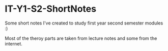 # IT-Y1-S2-ShortNotes
Some short notes I've created to study first year second semester modules :)

Most of the theroy parts are taken from lecture notes and some from the internet.
